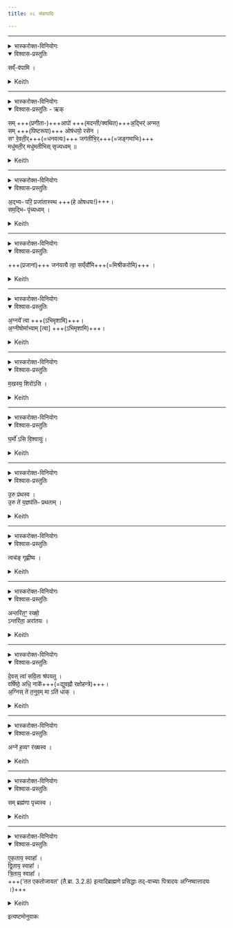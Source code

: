 ```yaml
---
title: ०८ संवापादिः

---
```


____

<details><summary>भास्करोक्त-विनियोगः</summary>

पिष्टानि संवपति
</details>

<details open><summary>विश्वास-प्रस्तुतिः</summary>

सव्ँ-व॑पामि ।
</details>

<details><summary>Keith</summary>

I pour together.
</details>


____

<details><summary>भास्करोक्त-विनियोगः</summary>

प्रणीता मदन्तीरानीयमानाः प्रतिमन्त्रयते
</details>

<details open><summary>विश्वास-प्रस्तुतिः - ऋक्</summary>

सम् +++(प्रणीता-)+++आपो॑ +++(मदन्ती/क्वथित)+++अ॒द्भिर्॑ अग्मत॒  
सम् +++(पिष्टरूपा)+++ ओष॑धयो॒ रसे॑न ।  
सꣳ रे॒वती॒र्+++(=धनवत्यः)+++ जग॑तीभि॒र्+++(=जङ्गमाभिः)+++  
मधु॑मती॒र् मधु॑मतीभिस् सृज्यध्वम्  ॥
</details>

<details><summary>Keith</summary>

The waters have joined with the waters, the plants with sap.  
Join ye rich ones with the moving ones, sweet ones with the sweet.
</details>

____

<details><summary>भास्करोक्त-विनियोगः</summary>

अपः परिप्लावयति
</details>

<details open><summary>विश्वास-प्रस्तुतिः</summary>

अ॒द्भ्यᳶ परि॒ प्रजा॑तास्स्थ +++(हे ओषधयः!)+++।   
सम॒द्भिᳶ पृ॑च्यध्वम् ।
</details>

<details><summary>Keith</summary>

From the waters ye are born, be united with the waters.
</details>

____

<details><summary>भास्करोक्त-विनियोगः</summary>

आलोडयति
</details>

<details open><summary>विश्वास-प्रस्तुतिः</summary>

+++(प्रजानां)+++ जन॑यत्यै त्वा॒ सय्ँयौ᳚मि+++(=मिश्रीकरोमि)+++ ।
</details>

<details><summary>Keith</summary>

For generation I unite thee.
</details>


____

<details><summary>भास्करोक्त-विनियोगः</summary>

व्यूह्याभिमृशति
</details>

<details open><summary>विश्वास-प्रस्तुतिः</summary>

अ॒ग्नये᳚ त्वा +++(ऽभिमृशामि)+++।   
अ॒ग्नीषोमा᳚भ्याम् [त्वा]  +++(ऽभिमृशामि)+++।  
</details>

<details><summary>Keith</summary>

For Agni thee, for Agni and Soma.
</details>

____

<details><summary>भास्करोक्त-विनियोगः</summary>

पिण्डं करोति
</details>

<details open><summary>विश्वास-प्रस्तुतिः</summary>

म॒खस्य॒ शिरो॑ऽसि ।
</details>

<details><summary>Keith</summary>

Thou art the head of Makha.
</details>

____

<details><summary>भास्करोक्त-विनियोगः</summary>

अधिश्रयति
</details>

<details open><summary>विश्वास-प्रस्तुतिः</summary>

घ॒र्मो॑ ऽसि वि॒श्वायुः॑।
</details>

<details><summary>Keith</summary>

Thou art the cauldron that contains all life.
</details>

____

<details><summary>भास्करोक्त-विनियोगः</summary>

प्रथयति
</details>

<details open><summary>विश्वास-प्रस्तुतिः</summary>

उ॒रु प्र॑थस्व ।  
उ॒रु ते॑ य॒ज्ञप॑तिᳶ प्रथताम् ।  
</details>

<details><summary>Keith</summary>

Be extended wide, let the lord of the sacrifice be extended wide.
</details>

____

<details><summary>भास्करोक्त-विनियोगः</summary>

श्लक्ष्णीकरोति
</details>

<details open><summary>विश्वास-प्रस्तुतिः</summary>

त्वच॑ङ् गृह्णीष्व ।
</details>

<details><summary>Keith</summary>

Grasp the skin.  
</details>


____

<details><summary>भास्करोक्त-विनियोगः</summary>

पर्यग्नि करोति
</details>

<details open><summary>विश्वास-प्रस्तुतिः</summary>

अन्तरि॑त॒ꣳ॒ रख्षो॒  
ऽन्तरि॑ता॒ अरा॑तयः ।
</details>

<details><summary>Keith</summary>

I The Raksas is obstructed, the evil spirits are obstructed.
</details>

____

<details><summary>भास्करोक्त-विनियोगः</summary>

श्रपयति
</details>

<details open><summary>विश्वास-प्रस्तुतिः</summary>

दे॒वस् त्वा॑ सवि॒ता श्र॑पयतु ।   
वर्षि॑ष्ठे॒ अधि॒ नाके᳚+++(=द्युवह्नौ रक्षोहन्त्रे)+++।   
अ॒ग्निस् ते॑ त॒नुव॒म् मा ऽति॑ धाक् ।
</details>

<details><summary>Keith</summary>

Let the god Savitr make thee ready on the highest firmament.  
May Agni burn not too much thy body.
</details>

____

<details><summary>भास्करोक्त-विनियोगः</summary>

गार्हपत्यम् अभिमन्त्रयते
</details>

<details open><summary>विश्वास-प्रस्तुतिः</summary>

अग्ने॑ ह॒व्यꣳ र॑ख्षस्व ।
</details>

<details><summary>Keith</summary>

O Agni, guard the offering.

</details>

____

<details><summary>भास्करोक्त-विनियोगः</summary>

भस्मनाभिवासयति
</details>

<details open><summary>विश्वास-प्रस्तुतिः</summary>

सम् ब्रह्म॑णा पृच्यस्व ।
</details>

<details><summary>Keith</summary>

Be united with our prayer.
</details>

____

<details><summary>भास्करोक्त-विनियोगः</summary>

पात्रनिर्णेजनीर् अपो निनयति
</details>

<details open><summary>विश्वास-प्रस्तुतिः</summary>

ए॒क॒ताय॒ स्वाहा᳚ ।   
द्वि॒ताय॒ स्वाहा᳚ ।    
त्रि॒ताय॒ स्वाहा᳚ ।  
+++('तत एकतोजायत' (तै.ब्रा. 3.2.8) इत्यादिब्राह्मणे प्रसिद्धाः तद्-वाच्याः पित्रादयः अग्निष्वात्तादयः ।)+++
</details>

<details><summary>Keith</summary>

Hail to Ekata, hail to Dvita, hail to Trita.

</details>


 इत्यष्टमोनुवाकः  
